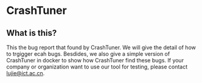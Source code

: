 # CrashTuner
## What is this?
This the bug report that found by CrashTuner. We will give the detail of how to trgigger ecah bugs. Besdides, we also give a simple version of CrashTuner in docker to show how CrashTuner find these bugs. If your company or organization want to use our tool for testing, please contact lujie@ict.ac.cn.

